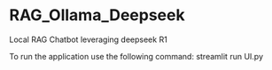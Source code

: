 # RAG_Ollama_Deepseek
 Local RAG Chatbot leveraging deepseek R1
 
 To run the application use the following command: streamlit run UI.py

